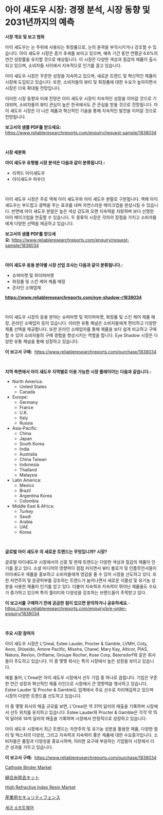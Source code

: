 <p><h1>아이 섀도우 시장: 경쟁 분석, 시장 동향 및 2031년까지의 예측</h1></p><p><strong>시장 개요 및 보고 범위</strong></p>
<p><p>아이 섀도우는 눈 주위에 사용되는 화장품으로, 눈의 윤곽을 부각시키거나 강조할 수 있습니다. 아이 섀도우 시장은 증가 추세를 보이고 있으며, 예측 기간 동안 연평균 6.6%의 연간 성장률을 유지할 것으로 예상됩니다. 이 시장은 다양한 색상과 질감의 제품이 출시되고 있으며, 소비자들 사이에서 지속적으로 인기를 끌고 있습니다.</p><p>아이 섀도우 시장은 꾸준한 성장을 지속하고 있으며, 새로운 트렌드 및 혁신적인 제품이 시장에 도입되고 있습니다. 또한, 소비자들의 뷰티 및 화장품에 대한 수요가 높아지면서 시장은 더욱 확대될 전망입니다.</p><p>이러한 시장 동향과 미래 전망은 아이 섀도우 시장이 지속적인 성장을 이어갈 것으로 기대되며, 소비자들의 뷰티 관심이 높은 한국에서도 큰 관심을 받을 것으로 전망됩니다. 아이 섀도우 시장은 더 나은 제품과 혁신적인 기술을 통해 지속적인 발전을 이어갈 것으로 전망됩니다.</p></p>
<p><strong>보고서의 샘플 PDF를 받으세요:</strong> <a href="https://www.reliableresearchreports.com/enquiry/request-sample/1838034">https://www.reliableresearchreports.com/enquiry/request-sample/1838034</a></p>
<p>&nbsp;</p>
<p><strong>시장 세분화</strong></p>
<p><strong>아이 섀도우 유형별 시장 분석은 다음과 같이 분류됩니다.:</strong></p>
<p><ul><li>리퀴드 아이섀도우</li><li>아이섀도우 파우더</li></ul></p>
<p>&nbsp;</p>
<p><p>아이 섀도우 시장은 주로 액체 아이 섀도우와 아이 섀도우 분말로 구분됩니다. 액체 아이 섀도우는 부드럽고 광택을 주는 효과를 내며 자연스러운 메이크업을 완성시킬 수 있습니다. 반면에 아이 섀도우 분말은 높은 색상 강도와 오랜 지속력을 자랑하며 보다 선명한 아이 메이크업을 연출할 수 있습니다. 두 종류의 시장은 각자의 장점을 가지고 소비자들에게 다양한 선택을 제공하고 있습니다.</p></p>
<p><strong>보고서의 샘플 PDF를 받으세요:</strong>&nbsp;<a href="https://www.reliableresearchreports.com/enquiry/request-sample/1838034">https://www.reliableresearchreports.com/enquiry/request-sample/1838034</a></p>
<p>&nbsp;</p>
<p><strong> 아이 섀도우 응용 분야별 시장 산업 조사는 다음과 같이 분류됩니다.:</strong></p>
<p><ul><li>슈퍼마켓 및 하이퍼마켓</li><li>화장품 및 스킨 케어 제품 매장</li><li>온라인 소매업체</li></ul></p>
<p><strong><a href="https://www.reliableresearchreports.com/eye-shadow-r1838034">https://www.reliableresearchreports.com/eye-shadow-r1838034</a></strong></p>
<p>&nbsp;</p>
<p><p>아이 섀도우 시장의 응용 분야는 슈퍼마켓 및 하이퍼마켓, 화장품 및 스킨 케어 제품 매장, 온라인 소매업자 등이 있습니다. 이러한 유통 채널은 소비자들에게 편리하고 다양한 제품 선택을 제공합니다. 또한 온라인 소매업자를 통해 제품을 보다 쉽게 비교하고 구매할 수 있어 소비자들의 구매 경험을 향상시키는 역할을 합니다. Eye Shadow 시장은 다양한 유통 채널을 통해 성장하고 있습니다.</p></p>
<p><strong>이 보고서 구매:</strong>&nbsp; <a href="https://www.reliableresearchreports.com/purchase/1838034">https://www.reliableresearchreports.com/purchase/1838034</a></p>
<p>&nbsp;</p>
<p><strong>지역 측면에서 아이 섀도우 지역별로 이용 가능한 시장 플레이어는 다음과 같습니다.:</strong></p>
<p><ul>
    <li>
        North America:
        <ul>
            <li>United States</li>
            <li>Canada</li>
        </ul>
    </li>
    <li>
        Europe:
        <ul>
            <li>Germany</li>
            <li>France</li>
            <li>U.K.</li>
            <li>Italy</li>
            <li>Russia</li>
        </ul>
    </li>
    <li>
        Asia-Pacific:
        <ul>
            <li>China</li>
            <li>Japan</li>
            <li>South Korea</li>
            <li>India</li>
            <li>Australia</li>
            <li>China Taiwan</li>
            <li>Indonesia</li>
            <li>Thailand</li>
            <li>Malaysia</li>
        </ul>
    </li>
    <li>
        Latin America:
        <ul>
            <li>Mexico</li>
            <li>Brazil</li>
            <li>Argentina Korea</li>
            <li>Colombia</li>
        </ul>
    </li>
    <li>
        Middle East & Africa:
        <ul>
            <li>Turkey</li>
            <li>Saudi</li>
            <li>Arabia</li>
            <li>UAE</li>
            <li>Korea</li>
        </ul>
    </li>
    </ul></p>
<p>&nbsp;</p>
<p><strong>글로벌 아이 섀도우 의 새로운 트렌드는 무엇입니까? 시장?</strong></p>
<p><p>글로벌 아이섀도우 시장에서의 신흥 및 현재 트렌드는 다양한 색상과 질감의 제품이 인기를 끌고 있다. 소셜 미디어의 영향력이 점점 커지면서 뷰티 블로거 및 인플루언서들이 아이섀도우 제품을 홍보하고 소비자들에게 영감을 줄 수 있어 시장을 선도하고 있다. 또한 자연주의 및 윤광피부를 강조하는 트렌드가 늘어나면서 새로운 식물성 및 유기농 성분을 사용한 제품이 인기를 얻고 있다. 더불어 지속력과 지속력이 뛰어난 제품들도 수요가 증가하고 있으며 특히 퀄리티와 다양성을 강조하는 브랜드들이 주목받고 있다.</p></p>
<p><strong>이 보고서를 구매하기 전에 궁금한 점이 있으면 문의하거나 공유하세요.</strong>- <a href="https://www.reliableresearchreports.com/enquiry/pre-order-enquiry/1838034">https://www.reliableresearchreports.com/enquiry/pre-order-enquiry/1838034</a></p>
<p>&nbsp;</p>
<p><strong>주요 시장 참여자</strong></p>
<p><p>아이 섀도우 시장은 L'Oreal, Estee Lauder, Procter & Gamble, LVMH, Coty, Avon, Shiseido, Amore Pacific, Missha, Chanel, Mary Kay, Alticor, PIAS, Natura, Revlon, Oriflame, Groupe Rocher, Kose Corp, Beiersdorf와 같은 회사들이 주도하고 있습니다. 이 중 몇몇 회사는 특히 시장에서 높은 성장을 보이고 있습니다.</p><p>예를 들어, L'Oreal은 아이 섀도우 시장에서 선두 기업 중 하나로 꼽힙니다. 기업은 꾸준한 연간 성장과 혁신적인 제품 라인으로 시장에서 큰 영향력을 행사하고 있습니다. Estee Lauder 및 Procter & Gamble도 업계에서 주요 선수로 자리매김하고 있으며 시장의 다양한 트렌드를 선도하고 있습니다.</p><p>이 중 몇몇 회사의 매출 규모를 보면, L'Oreal은 약 31억 달러의 매출을 기록하며 시장에서 선두 위치를 유지하고 있습니다. Estee Lauder와 Procter & Gamble은 각각 약 15억 달러와 14억 달러의 매출을 기록하며 시장에서 안정적으로 성장하고 있습니다.</p><p>아이 섀도우 시장에서 최근 트렌드는 자연주의 및 유기농 성분을 활용한 제품, 다양한 컬러 및 텍스처의 다양성, 그리고 지속력과 지속력이 좋은 제품에 대한 수요증가입니다. 소비자들은 품질과 다양성을 중요시하며, 이러한 요구에 부응하는 기업들이 시장에서 더 큰 성과를 거두고 있습니다.</p></p>
<p><strong>이 보고서 구매:</strong>&nbsp;&nbsp;<a href="https://www.reliableresearchreports.com/purchase/1838034">https://www.reliableresearchreports.com/purchase/1838034</a></p>
<p><p><a href="https://www.linkedin.com/pulse/cathode-binder-market-size-global-industry-overview-segmentation-asske?trackingId=TX7CHEd%2FK4N%2FccL%2B1USKYg%3D%3D">Cathode Binder Market</a></p><p><a href="https://medium.com/@chrispbacon162023/%E7%B8%AB%E5%90%88%E9%87%9D%E9%99%A4%E5%8E%BB%E3%82%AD%E3%83%83%E3%83%88%E5%B8%82%E5%A0%B4%E8%A6%8F%E6%A8%A1-cagr-%E3%83%88%E3%83%AC%E3%83%B3%E3%83%89-2024%E5%B9%B4%E3%81%8B%E3%82%892030%E5%B9%B4%E3%81%BE%E3%81%A7-107dd3ea79ba">縫合糸除去キット</a></p><p><a href="https://www.linkedin.com/pulse/high-refractive-index-resin-market-offer-valuable-insights-mvzoe?trackingId=61tUvMENLgCSjzlNpxaCQg%3D%3D">High Refractive Index Resin Market</a></p><p><a href="https://medium.com/@janrona788520/%E7%94%A3%E6%A5%AD%E7%94%A8%E3%82%BB%E3%82%AD%E3%83%A5%E3%83%AA%E3%83%86%E3%82%A3%E3%83%95%E3%82%A7%E3%83%B3%E3%82%B9%E5%B8%82%E5%A0%B4%E3%81%AE%E8%A6%8F%E6%A8%A1%E3%81%AF-%E4%B8%96%E7%95%8C%E3%81%AE%E7%94%A3%E6%A5%AD%E7%95%8C%E3%81%AB%E3%81%8A%E3%81%91%E3%82%8B%E6%9C%80%E9%81%A9%E3%81%AA%E3%83%9E%E3%83%BC%E3%82%B1%E3%83%86%E3%82%A3%E3%83%B3%E3%82%B0%E3%83%81%E3%83%A3%E3%83%B3%E3%83%8D%E3%83%AB%E3%82%92%E6%98%8E%E3%82%89%E3%81%8B%E3%81%AB%E3%81%97%E3%81%BE%E3%81%99-085df30dfdaa">産業用セキュリティフェンス</a></p><p><a href="https://medium.com/@dallasrrellwg/%EC%84%B8%EB%AC%B4-%EC%86%8C%ED%94%84%ED%8A%B8%EC%9B%A8%EC%96%B4-%EC%8B%9C%EC%9E%A5-%EB%B6%84%EC%84%9D-%EB%B0%8F-%ED%81%AC%EA%B8%B0-%EC%98%88%EC%B8%A1%EC%9D%80-2024%EB%85%84%EB%B6%80%ED%84%B0-2031%EB%85%84%EA%B9%8C%EC%A7%80%EC%9D%98-%EA%B8%B0%EA%B0%84%EC%9D%84-%EB%8C%80%EC%83%81%EC%9C%BC%EB%A1%9C-%ED%95%A9%EB%8B%88%EB%8B%A4-c7f317a18265">세금 소프트웨어</a></p></p>